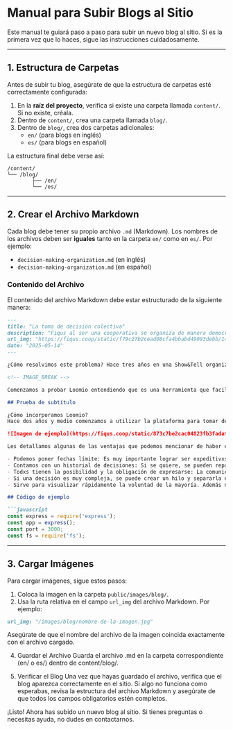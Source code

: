 # Manual para Subir Blogs al Sitio

Este manual te guiará paso a paso para subir un nuevo blog al sitio. Si es la primera vez que lo haces, sigue las instrucciones cuidadosamente.

---

## 1. Estructura de Carpetas

Antes de subir tu blog, asegúrate de que la estructura de carpetas esté correctamente configurada:

1. En la **raíz del proyecto**, verifica si existe una carpeta llamada `content/`. Si no existe, créala.
2. Dentro de `content/`, crea una carpeta llamada `blog/`.
3. Dentro de `blog/`, crea dos carpetas adicionales:
   - `en/` (para blogs en inglés)
   - `es/` (para blogs en español)

La estructura final debe verse así:
```
/content/
└── /blog/
        ├── /en/
        └── /es/
```

---

## 2. Crear el Archivo Markdown

Cada blog debe tener su propio archivo `.md` (Markdown). Los nombres de los archivos deben ser **iguales** tanto en la carpeta `en/` como en `es/`. Por ejemplo:

- `decision-making-organization.md` (en inglés)
- `decision-making-organization.md` (en español)

### Contenido del Archivo

El contenido del archivo Markdown debe estar estructurado de la siguiente manera:

```markdown
---
title: "La toma de decisión colectiva"
description: "Fiqus al ser una cooperativa se organiza de manera democrática y horizontal: constantemente debatimos y nos ponemos de acuerdo entre 14 personas, ahora bien, ¿cómo tomamos las decisiones de manera colectiva?"
url_img: "https://fiqus.coop/static/f79c27b2cead08cfa4bbabd49093debb/14b42/experiencia-de-intercooperacion-header.jpg "
date: "2025-05-14"
---

¿Cómo resolvimos este problema? Hace tres años en una Show&Tell organizada por la Federación de Cooperativa de Trabajo, Tecnología, Innovación y Conocimiento FACTTIC conocimos la plataforma cooperativa Loomio una plataforma web que sirve para tomar decisiones colectivas. Mediante diferentes opciones, se pueden crear encuestas y facilitar el proceso de toma de decisiones. A su vez, genera transparencia, ya que todas las decisiones están en un mismo lugar, con los argumentos y **resultados abiertos** a todas las personas de la organización.

<!-- IMAGE_BREAK -->

Comenzamos a probar Loomio entendiendo que es una herramienta que facilita el proceso, pero no reemplaza el debate. Es decir, *hay ocasiones en las que hace falta seguir debatiendo o generando procedimientos que guíen la dinámica de la toma de decisiones* y Loomio será solo una herramienta durante esas discusiones. Un ejemplo, para que se entienda, supongamos que hacemos una votación que genera mucha polémica dentro de la organización. Somos 11 personas y la votación, luego de un debate acalorado, **sale 6 a 5**. Tal vez no sea una buena idea mantener las mismas condiciones de la votación si casi el 50% del colectivo no está conforme con la decisión. En su lugar, se puede optar por cambiar algunos detalles o condiciones de la decisión a tomar para lograr un punto intermedio. Esto queda sujeto a la decisión de cada organización.

## Prueba de subtítulo

¿Cómo incorporamos Loomio?
Hace dos años y medio comenzamos a utilizar la plataforma para tomar decisiones colectivas. De esta manera, cuando hay que tomar una decisión, se crea una encuesta en la plataforma, se da un tiempo máximo para que todas las personas expresen sus opiniones y su voto. Al finalizar la votación, evaluamos el resultado. Si el resultado es por amplia mayoría, entonces se procede en la dirección en la que la mayoría se expresó, si se generó mucho debate y la votación está muy dividida, tenemos un nuevo debate y abrimos a posibles cambios en la propuesta para lograr una mayoría más representativa.

![Imagen de ejemplo](https://fiqus.coop/static/873c7be2cac04823fb3fadaf98685d07/19de6/experiencia-de-intercooperacion-01.jpg )

Les detallamos algunas de las ventajas que podemos mencionar de haber elegido este camino:

- Podemos poner fechas límite: Es muy importante lograr ser expeditivxs a la hora de decidir como colectivo. Que la toma de decisiones se estire en el tiempo y tardemos mucho en tomar una postura termina no siendo sano tanto para el adentro como para el afuera, ya que muchas veces esas decisiones involucran interacciones con el exterior. Con Loomio podemos poner una fecha límite y todxs saben que para ese entonces tienen que votar. Si la decisión tiene carácter de urgente podemos poner una fecha límite más cercana.
- Contamos con un historial de decisiones: Si se quiere, se pueden repasar las votaciones, con la opinión de cada persona y entender por qué se tomó tal o cual decisión.
- Todxs tienen la posibilidad y la obligación de expresarse: La comunicación escrita puede ser más sencilla para ciertas personas. Es por esto que luego del debate con loomio siempre hay tiempo para bajar un cambio y pensar en frío. Además, como loomio te muestra quienes votaron y quienes no, si no votas quedas en evidencia por lo que te obliga de cierta forma a dar tu voto.
- Si una decisión es muy compleja, se puede crear un hilo y separarla en pequeñas votaciones. De esta manera nos sirve para darle cohesión a las pequeñas decisiones y orientarlas para tomar grandes decisiones.
- Sirve para visualizar rápidamente la voluntad de la mayoría. Además nos permite argumentar el voto, de manera de que otrxs compañerxs pueden ir leyendo los argumentos para terminar de decidirse.

## Código de ejemplo

```javascript
const express = require('express');
const app = express();
const port = 3000;
const fs = require('fs');
```

---

## 3. Cargar Imágenes

Para cargar imágenes, sigue estos pasos:

1. Coloca la imagen en la carpeta `public/images/blog/`.
2. Usa la ruta relativa en el campo `url_img` del archivo Markdown. Por ejemplo:

```markdown
url_img: "/images/blog/nombre-de-la-imagen.jpg"
```
Asegúrate de que el nombre del archivo de la imagen coincida exactamente con el archivo cargado.

4. Guardar el Archivo
Guarda el archivo .md en la carpeta correspondiente (en/ o es/) dentro de content/blog/.

5. Verificar el Blog
Una vez que hayas guardado el archivo, verifica que el blog aparezca correctamente en el sitio. Si algo no funciona como esperabas, revisa la estructura del archivo Markdown y asegúrate de que todos los campos obligatorios estén completos.

¡Listo! Ahora has subido un nuevo blog al sitio. Si tienes preguntas o necesitas ayuda, no dudes en contactarnos.
